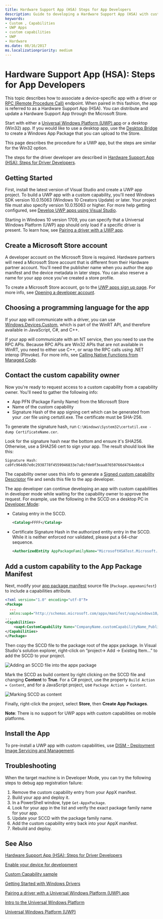```yaml
---
title: Hardware Support App (HSA) Steps for App Developers
description: Guide to developing a Hardware Support App (HSA) with custom capabilities
keywords:
- Custom , Capabilities
- UWP Apps
- custom capabilities
- UWP
- Hardware
ms.date: 08/16/2017
ms.localizationpriority: medium
---
```


# Hardware Support App (HSA): Steps for App Developers

This topic describes how to associate a device-specific app with a driver or [RPC (Remote Procedure Call)](/windows/desktop/Rpc/rpc-start-page) endpoint.  When paired in this fashion, the app is referred to as a Hardware Support App (HSA).  You can distribute and update a Hardware Support App through the Microsoft Store.

Start with either a [Universal Windows Platform (UWP) app](/windows/uwp/get-started/universal-application-platform-guide) or a desktop (Win32) app.  If you would like to use a desktop app, use the [Desktop Bridge](/windows/uwp/porting/desktop-to-uwp-root) to create a Windows App Package that you can upload to the Store.

This page describes the procedure for a UWP app, but the steps are similar for the Win32 option.

The steps for the driver developer are described in [Hardware Support App (HSA): Steps for Driver Developers](hardware-support-app--hsa--steps-for-driver-developers.md).

## Getting Started

First, install the latest version of Visual Studio and create a UWP app project.  To build a UWP app with a custom capability, you'll need Windows SDK version 10.0.15063 (Windows 10 Creators Update) or later. Your project file must also specify version 10.0.15063 or higher. For more help getting configured, see [Develop UWP apps using Visual Studio](/windows/uwp/develop/).

Starting in Windows 10 version 1709, you can specify that a Universal Windows Platform (UWP) app should only load if a specific driver is present.  To learn how, see [Pairing a driver with a UWP app](../install/pairing-app-and-driver-versions.md).

## Create a Microsoft Store account

A developer account on the Microsoft Store is required. Hardware partners will need a Microsoft Store account that is different from their Hardware partner account. You'll need the publisher name when you author the app manifest and the device metadata in later steps. You can also reserve a name for your app once you've created a store profile.

To create a Microsoft Store account, go to the [UWP apps sign up page](https://go.microsoft.com/fwlink/p/?LinkId=302197). For more info, see [Opening a developer account](/windows/uwp/publish/opening-a-developer-account).

## Choosing a programming language for the app

If your app will communicate with a driver, you can use [Windows.Devices.Custom](/uwp/api/windows.devices.custom), which is part of the WinRT API, and therefore available in JavaScript, C#, and C++.

If your app will communicate with an NT service, then you need to use the RPC APIs.  Because RPC APIs are Win32 APIs that are not available in WinRT, you need to either use C++, or wrap the RPC calls using .NET interop (PInvoke).  For more info, see [Calling Native Functions from Managed Code](/cpp/dotnet/calling-native-functions-from-managed-code).

## Contact the custom capability owner

Now you're ready to request access to a custom capability from a capability owner.  You'll need to gather the following info:

- App PFN (Package Family Name) from the Microsoft Store
- Name of the custom capability
- Signature Hash of the app signing cert which can be generated from your .cer file using certutil.exe. The certificate must be SHA-256.

To generate the signature hash, run `C:\Windows\System32\certutil.exe -dump CertificateName.cer`.

Look for the signature hash near the bottom and ensure it's SHA256.  Otherwise, use a SHA256 cert to sign your app.  The result should look like this:

```cpp
Signature Hash:
ca9fc964db7e0c2938778f4559946833e7a8cfde0f3eaa07650766d4764e86c4
```

The capability owner uses this info to generate a [Signed custom capability Descriptor](hardware-support-app--hsa--steps-for-driver-developers.md#sccd-xml-schema) file and sends this file to the app developer.

The app developer can continue developing an app with custom capabilities in developer mode while waiting for the capability owner to approve the request. For example, use the following in the SCCD on a desktop PC in [Developer Mode](/windows/uwp/get-started/enable-your-device-for-development):

- Catalog entry in the SCCD.

    ```xml
    <Catalog>FFFF</Catalog>
    ```

- Certificate Signature Hash in the authorized entity entry in the SCCD. While it is
    neither enforced nor validated, please put a 64-char sequence.

    ```xml
    <AuthorizedEntity AppPackageFamilyName="MicrosoftHSATest.Microsoft.SDKSamples.Hsa.CPP_q536wpkpf5cy2" CertificateSignatureHash="ca9fc964db7e0c2938778f4559946833e7a8cfde0f3eaa07650766d4764e86c4"></AuthorizedEntity>
    ```

## Add a custom capability to the App Package Manifest

Next, modify your [app package manifest](/uwp/schemas/appxpackage/appx-package-manifest) source file (`Package.appxmanifest`) to include a capabilities attribute.

```xml
<?xml version="1.0" encoding="utf-8"?>
<Package
  ...
  xmlns:uap4="http://schemas.microsoft.com/appx/manifest/uap/windows10/4">
...
<Capabilities>
    <uap4:CustomCapability Name="CompanyName.customCapabilityName_PublisherID"/>
</Capabilities>
</Package>
```

Then copy the SCCD file to the package root of the appx package. In Visual Studio's solution explorer, right-click on “project-&gt; Add -&gt; Existing Item…” to add the SCCD to your project.

![Adding an SCCD file into the appx package](images/addSCCDToAppx.png)

Mark the SCCD as build content by right clicking on the SCCD file and changing **Content** to **True**.  For a C# project, use the property `Build Action = Content`, and for a JavaScript project, use `Package Action = Content`.

![Marking SCCD as content](images/markSCCDAsContent.png)

Finally, right-click the project, select **Store**, then **Create App Packages**.

**Note**: There is no support for UWP apps with custom capabilities on mobile platforms.

## Install the App

To pre-install a UWP app with custom capabilities, use [DISM - Deployment Image Servicing and Management](/windows-hardware/manufacture/desktop/dism---deployment-image-servicing-and-management-technical-reference-for-windows).

## Troubleshooting

When the target machine is in Developer Mode, you can try the following steps to debug app registration failure:

1. Remove the custom capability entry from your AppX manifest.
2. Build your app and deploy it.
3. In a PowerShell window, type `Get-AppxPackage`.
4. Look for your app in the list and verify the exact package family name for your app.
5. Update your SCCD with the package family name.
6. Add the custom capability entry back into your AppX manifest.
7. Rebuild and deploy.

## See Also

[Hardware Support App (HSA): Steps for Driver Developers](hardware-support-app--hsa--steps-for-driver-developers.md)

[Enable your device for development](/windows/uwp/get-started/enable-your-device-for-development)

[Custom Capability sample](https://github.com/Microsoft/Windows-universal-samples/tree/master/Samples/CustomCapability)

[Getting Started with Windows Drivers](../develop/getting-started-with-windows-drivers.md)

[Pairing a driver with a Universal Windows Platform (UWP) app](../install/pairing-app-and-driver-versions.md)

[Intro to the Universal Windows Platform](/windows/uwp/get-started/universal-application-platform-guide)

[Universal Windows Platform (UWP)](/windows/uwp/design/basics/design-and-ui-intro)